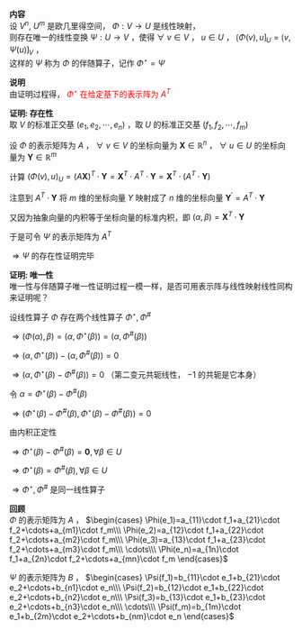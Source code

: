 **内容**  
设 $V^n,\ U^m$ 是欧几里得空间， $\Phi:V\to U$ 是线性映射，  
则存在唯一的线性变换 $\Psi:U\to V$ ，使得 $\forall\ v\in V$ ， $u\in U$ ， $\lgroup\Phi(v),u\rgroup_U=\lgroup v,\Psi(u)\rgroup_V$ ，  
这样的 $\Psi$ 称为 $\Phi$ 的伴随算子，记作 $\Phi^\star=\Psi$  
  
**说明**  
由证明过程得，<font color=red> $\Phi^\star$ 在给定基下的表示阵为 $A^T$ </font>  
  
**证明: 存在性**  
取 $V$ 的标准正交基 $(e_1,e_2,\cdots,e_n)$ ，取 $U$ 的标准正交基 $(f_1,f_2,\cdots,f_m)$  
  
设 $\Phi$ 的表示矩阵为 $A$ ， $\forall\ v\in V$ 的坐标向量为 $\mathbf X\in\mathbb{R}^n$ ， $\forall\ u\in U$ 的坐标向量为 $\mathbf Y\in\mathbb{R}^m$  
  
计算  $(\Phi(v),u)_U=(A\mathbf X)^T\cdot\mathbf Y=\mathbf{X}^T\cdot A^T\cdot\mathbf Y=\mathbf{X}^T\cdot (A^T\cdot\mathbf Y)$  
  
注意到 $A^T\cdot\mathbf Y$ 将 $m$ 维的坐标向量 $Y$ 映射成了 $n$ 维的坐标向量 $\mathbf Y^\prime=A^T\cdot\mathbf Y$  
  
又因为抽象向量的内积等于坐标向量的标准内积，即 $(\alpha,\beta)=\mathbf X^T\cdot\mathbf Y$  
  
于是可令 $\Psi$ 的表示矩阵为 $A^T$  
  
 $\Rightarrow\Psi$ 的存在性证明完毕  
  
**证明: 唯一性**  
唯一性与伴随算子唯一性证明过程一模一样，是否可用表示阵与线性映射线性同构来证明呢？  
  
设线性算子 $\Phi$ 存在两个线性算子 $\Phi^\star,\Phi^{\#}$  
  
 $\Rightarrow(\Phi(\alpha),\beta)=(\alpha,\Phi^\star(\beta))=(\alpha,\Phi^{\#}(\beta))$  
  
 $\Rightarrow(\alpha,\Phi^\star(\beta))-(\alpha,\Phi^{\#}(\beta))=0$  
  
 $\Rightarrow(\alpha,\Phi^\star(\beta)-\Phi^{\#}(\beta))=0$ （第二变元共轭线性， $-1$ 的共轭是它本身）  
  
令 $\alpha=\Phi^\star(\beta)-\Phi^{\#}(\beta)$  
  
 $\Rightarrow(\Phi^\star(\beta)-\Phi^{\#}(\beta),\Phi^\star(\beta)-\Phi^{\#}(\beta))=0$  
  
由内积正定性  
  
 $\Rightarrow\Phi^\star(\beta)-\Phi^{\#}(\beta)=\mathbf0,\forall\beta\in U$  
  
 $\Rightarrow\Phi^\star(\beta)=\Phi^{\#}(\beta),\forall\beta\in U$  
  
 $\Rightarrow\Phi^\star,\Phi^{\#}$ 是同一线性算子  
  
**回顾**  
 $\Phi$ 的表示矩阵为 $A$ ， $\begin{cases}  
\Phi(e_1)=a_{11}\cdot f_1+a_{21}\cdot f_2+\cdots+a_{m1}\cdot f_m\\\  
\Phi(e_2)=a_{12}\cdot f_1+a_{22}\cdot f_2+\cdots+a_{m2}\cdot f_m\\\  
\Phi(e_3)=a_{13}\cdot f_1+a_{23}\cdot f_2+\cdots+a_{m3}\cdot f_m\\\  
\cdots\\\  
\Phi(e_n)=a_{1n}\cdot f_1+a_{2n}\cdot f_2+\cdots+a_{mn}\cdot f_m  
\end{cases}$  
  
 $\Psi$ 的表示矩阵为 $B$ ， $\begin{cases}  
\Psi(f_1)=b_{11}\cdot e_1+b_{21}\cdot e_2+\cdots+b_{n1}\cdot e_n\\\  
\Psi(f_2)=b_{12}\cdot e_1+b_{22}\cdot e_2+\cdots+b_{n2}\cdot e_n\\\  
\Psi(f_3)=b_{13}\cdot e_1+b_{23}\cdot e_2+\cdots+b_{n3}\cdot e_n\\\  
\cdots\\\  
\Psi(f_m)=b_{1m}\cdot e_1+b_{2m}\cdot e_2+\cdots+b_{nm}\cdot e_n  
\end{cases}$  
